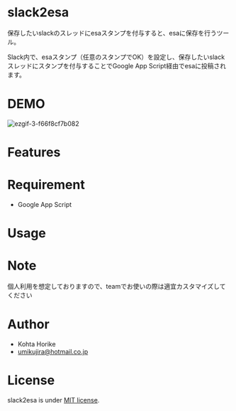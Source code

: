 

# slack2esa
保存したいslackのスレッドにesaスタンプを付与すると、esaに保存を行うツール。

Slack内で、esaスタンプ（任意のスタンプでOK）を設定し、保存したいslackスレッドにスタンプを付与することでGoogle App Script経由でesaに投稿されます。

# DEMO

![ezgif-3-f66f8cf7b082](https://user-images.githubusercontent.com/622576/81878693-bff6b800-95c3-11ea-95f7-58b83dbfa8f0.gif)
 
# Features

 
# Requirement
  
* Google App Script

 
# Usage
  
# Note

個人利用を想定しておりますので、teamでお使いの際は適宜カスタマイズしてください
 
# Author
  
* Kohta Horike
* umikujira@hotmail.co.jp
 
# License 
slack2esa is under [MIT license](https://en.wikipedia.org/wiki/MIT_License).
 
